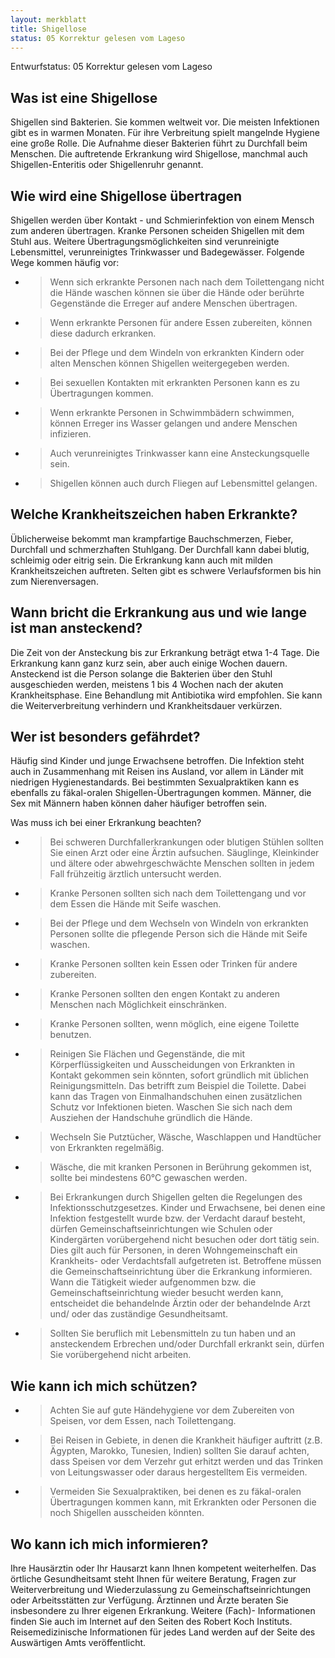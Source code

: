 ```yaml
---
layout: merkblatt
title: Shigellose
status: 05 Korrektur gelesen vom Lageso
---
```

Entwurfstatus: 05 Korrektur gelesen vom Lageso
 
## Was ist eine Shigellose

Shigellen sind Bakterien. Sie kommen weltweit vor. Die meisten
Infektionen gibt es in warmen Monaten. Für ihre Verbreitung spielt
mangelnde Hygiene eine große Rolle. Die Aufnahme dieser Bakterien führt
zu Durchfall beim Menschen. Die auftretende Erkrankung wird Shigellose,
manchmal auch Shigellen-Enteritis oder Shigellenruhr genannt.

## Wie wird eine Shigellose übertragen

Shigellen werden über Kontakt - und Schmierinfektion von einem Mensch
zum anderen übertragen. Kranke Personen scheiden Shigellen mit dem Stuhl
aus. Weitere Übertragungsmöglichkeiten sind verunreinigte Lebensmittel,
verunreinigtes Trinkwasser und Badegewässer. Folgende Wege kommen häufig
vor:

  - > Wenn sich erkrankte Personen nach nach dem Toilettengang nicht die
    > Hände waschen können sie über die Hände oder berührte Gegenstände
    > die Erreger auf andere Menschen übertragen.

  - > Wenn erkrankte Personen für andere Essen zubereiten, können diese
    > dadurch erkranken.

  - > Bei der Pflege und dem Windeln von erkrankten Kindern oder alten
    > Menschen können Shigellen weitergegeben werden.

  - > Bei sexuellen Kontakten mit erkrankten Personen kann es zu
    > Übertragungen kommen.

  - > Wenn erkrankte Personen in Schwimmbädern schwimmen, können Erreger
    > ins Wasser gelangen und andere Menschen infizieren.

  - > Auch verunreinigtes Trinkwasser kann eine Ansteckungsquelle sein.

  - > Shigellen können auch durch Fliegen auf Lebensmittel gelangen.

## Welche Krankheitszeichen haben Erkrankte?

Üblicherweise bekommt man krampfartige Bauchschmerzen, Fieber, Durchfall
und schmerzhaften Stuhlgang. Der Durchfall kann dabei blutig, schleimig
oder eitrig sein. Die Erkrankung kann auch mit milden Krankheitszeichen
auftreten. Selten gibt es schwere Verlaufsformen bis hin zum
Nierenversagen.

## Wann bricht die Erkrankung aus und wie lange ist man ansteckend?

Die Zeit von der Ansteckung bis zur Erkrankung beträgt etwa 1-4 Tage.
Die Erkrankung kann ganz kurz sein, aber auch einige Wochen dauern.
Ansteckend ist die Person solange die Bakterien über den Stuhl
ausgeschieden werden, meistens 1 bis 4 Wochen nach der akuten
Krankheitsphase. Eine Behandlung mit Antibiotika wird empfohlen. Sie
kann die Weiterverbreitung verhindern und Krankheitsdauer verkürzen.

## Wer ist besonders gefährdet?

Häufig sind Kinder und junge Erwachsene betroffen. Die Infektion steht
auch in Zusammenhang mit Reisen ins Ausland, vor allem in Länder mit
niedrigen Hygienestandards. Bei bestimmten Sexualpraktiken kann es
ebenfalls zu fäkal-oralen Shigellen-Übertragungen kommen. Männer, die
Sex mit Männern haben können daher häufiger betroffen sein.

Was muss ich bei einer Erkrankung beachten?

  - > Bei schweren Durchfallerkrankungen oder blutigen Stühlen sollten
    > Sie einen Arzt oder eine Ärztin aufsuchen. Säuglinge, Kleinkinder
    > und ältere oder abwehrgeschwächte Menschen sollten in jedem Fall
    > frühzeitig ärztlich untersucht werden.

  - > Kranke Personen sollten sich nach dem Toilettengang und vor dem
    > Essen die Hände mit Seife waschen.

  - > Bei der Pflege und dem Wechseln von Windeln von erkrankten
    > Personen sollte die pflegende Person sich die Hände mit Seife
    > waschen.

  - > Kranke Personen sollten kein Essen oder Trinken für andere
    > zubereiten.

  - > Kranke Personen sollten den engen Kontakt zu anderen Menschen nach
    > Möglichkeit einschränken.

  - > Kranke Personen sollten, wenn möglich, eine eigene Toilette
    > benutzen.

  - > Reinigen Sie Flächen und Gegenstände, die mit Körperflüssigkeiten
    > und Ausscheidungen von Erkrankten in Kontakt gekommen sein
    > könnten, sofort gründlich mit üblichen Reinigungsmitteln. Das
    > betrifft zum Beispiel die Toilette. Dabei kann das Tragen von
    > Einmalhandschuhen einen zusätzlichen Schutz vor Infektionen
    > bieten. Waschen Sie sich nach dem Ausziehen der Handschuhe
    > gründlich die Hände.

  - > Wechseln Sie Putztücher, Wäsche, Waschlappen und Handtücher von
    > Erkrankten regelmäßig.

  - > Wäsche, die mit kranken Personen in Berührung gekommen ist, sollte
    > bei mindestens 60°C gewaschen werden.

  - > Bei Erkrankungen durch Shigellen gelten die Regelungen des
    > Infektionsschutzgesetzes. Kinder und Erwachsene, bei denen eine
    > Infektion festgestellt wurde bzw. der Verdacht darauf besteht,
    > dürfen Gemeinschaftseinrichtungen wie Schulen oder Kindergärten
    > vorübergehend nicht besuchen oder dort tätig sein. Dies gilt auch
    > für Personen, in deren Wohngemeinschaft ein Krankheits- oder
    > Verdachtsfall aufgetreten ist. Betroffene müssen die
    > Gemeinschaftseinrichtung über die Erkrankung informieren. Wann die
    > Tätigkeit wieder aufgenommen bzw. die Gemeinschaftseinrichtung
    > wieder besucht werden kann, entscheidet die behandelnde Ärztin
    > oder der behandelnde Arzt und/ oder das zuständige Gesundheitsamt.

  - > Sollten Sie beruflich mit Lebensmitteln zu tun haben und an
    > ansteckendem Erbrechen und/oder Durchfall erkrankt sein, dürfen
    > Sie vorübergehend nicht arbeiten.

## Wie kann ich mich schützen?

  - > Achten Sie auf gute Händehygiene vor dem Zubereiten von Speisen,
    > vor dem Essen, nach Toilettengang.

  - > Bei Reisen in Gebiete, in denen die Krankheit häufiger auftritt
    > (z.B. Ägypten, Marokko, Tunesien, Indien) sollten Sie darauf
    > achten, dass Speisen vor dem Verzehr gut erhitzt werden und das
    > Trinken von Leitungswasser oder daraus hergestelltem Eis
    > vermeiden.

  - > Vermeiden Sie Sexualpraktiken, bei denen es zu fäkal-oralen
    > Übertragungen kommen kann, mit Erkrankten oder Personen die noch
    > Shigellen ausscheiden könnten.

## Wo kann ich mich informieren?

Ihre Hausärztin oder Ihr Hausarzt kann Ihnen kompetent weiterhelfen. Das
örtliche Gesundheitsamt steht Ihnen für weitere Beratung, Fragen zur
Weiterverbreitung und Wiederzulassung zu Gemeinschaftseinrichtungen oder
Arbeitsstätten zur Verfügung. Ärztinnen und Ärzte beraten Sie
insbesondere zu Ihrer eigenen Erkrankung. Weitere (Fach)- Informationen
finden Sie auch im Internet auf den Seiten des Robert Koch Instituts.
Reisemedizinische Informationen für jedes Land werden auf der Seite des
Auswärtigen Amts veröffentlicht.

